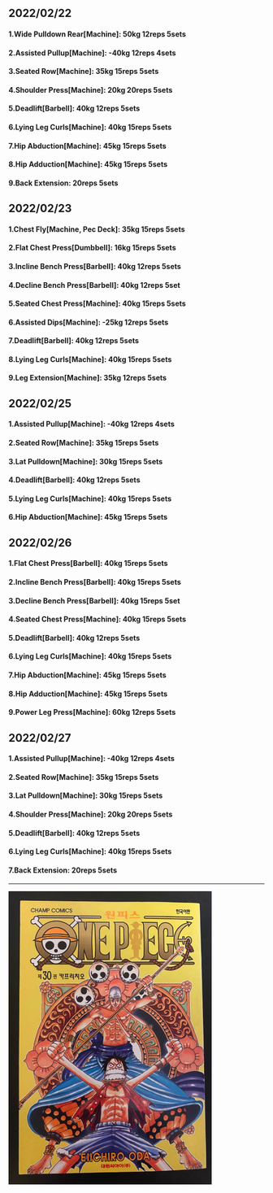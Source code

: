 ## 2022/02/22
#### 1.Wide Pulldown Rear\[Machine\]: 50kg 12reps 5sets
#### 2.Assisted Pullup\[Machine\]: -40kg 12reps 4sets
#### 3.Seated Row\[Machine]: 35kg 15reps 5sets
#### 4.Shoulder Press\[Machine\]: 20kg 20reps 5sets
#### 5.Deadlift\[Barbell\]: 40kg 12reps 5sets
#### 6.Lying Leg Curls\[Machine\]: 40kg 15reps 5sets
#### 7.Hip Abduction\[Machine\]: 45kg 15reps 5sets
#### 8.Hip Adduction\[Machine\]: 45kg 15reps 5sets
#### 9.Back Extension: 20reps 5sets

## 2022/02/23
#### 1.Chest Fly\[Machine, Pec Deck\]: 35kg 15reps 5sets
#### 2.Flat Chest Press\[Dumbbell\]: 16kg 15reps 5sets
#### 3.Incline Bench Press\[Barbell\]: 40kg 12reps 5sets 
#### 4.Decline Bench Press\[Barbell\]: 40kg 12reps 5set
#### 5.Seated Chest Press\[Machine\]: 40kg 15reps 5sets
#### 6.Assisted Dips\[Machine\]: -25kg 12reps 5sets
#### 7.Deadlift\[Barbell\]: 40kg 12reps 5sets
#### 8.Lying Leg Curls\[Machine\]: 40kg 15reps 5sets
#### 9.Leg Extension\[Machine]: 35kg 12reps 5sets

## 2022/02/25
#### 1.Assisted Pullup\[Machine\]: -40kg 12reps 4sets
#### 2.Seated Row\[Machine]: 35kg 15reps 5sets
#### 3.Lat Pulldown\[Machine\]: 30kg 15reps 5sets
#### 4.Deadlift\[Barbell\]: 40kg 12reps 5sets
#### 5.Lying Leg Curls\[Machine\]: 40kg 15reps 5sets
#### 6.Hip Abduction\[Machine\]: 45kg 15reps 5sets

## 2022/02/26
#### 1.Flat Chest Press\[Barbell\]: 40kg 15reps 5sets
#### 2.Incline Bench Press\[Barbell\]: 40kg 15reps 5sets 
#### 3.Decline Bench Press\[Barbell\]: 40kg 15reps 5set
#### 4.Seated Chest Press\[Machine\]: 40kg 15reps 5sets
#### 5.Deadlift\[Barbell\]: 40kg 12reps 5sets
#### 6.Lying Leg Curls\[Machine\]: 40kg 15reps 5sets
#### 7.Hip Abduction\[Machine\]: 45kg 15reps 5sets
#### 8.Hip Adduction\[Machine\]: 45kg 15reps 5sets
#### 9.Power Leg Press\[Machine\]: 60kg 12reps 5sets

## 2022/02/27
#### 1.Assisted Pullup\[Machine\]: -40kg 12reps 4sets
#### 2.Seated Row\[Machine]: 35kg 15reps 5sets
#### 3.Lat Pulldown\[Machine\]: 30kg 15reps 5sets
#### 4.Shoulder Press\[Machine\]: 20kg 20reps 5sets
#### 5.Deadlift\[Barbell\]: 40kg 12reps 5sets
#### 6.Lying Leg Curls\[Machine\]: 40kg 15reps 5sets
#### 7.Back Extension: 20reps 5sets

---

<img src='../_resources/__030.png' width='400px' />
